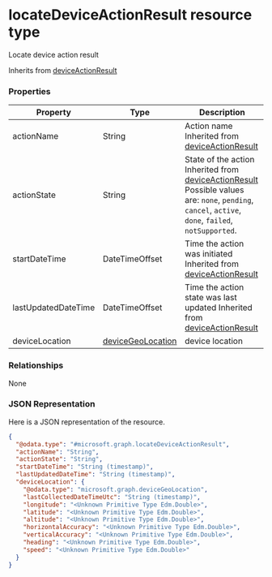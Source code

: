 ﻿# locateDeviceActionResult resource type

Locate device action result

Inherits from [deviceActionResult](../resources/intune_onboarding_deviceactionresult.md)

### Properties
|Property|Type|Description|
|---|---|---|
|actionName|String|Action name Inherited from [deviceActionResult](../resources/intune_onboarding_deviceactionresult.md)|
|actionState|String|State of the action Inherited from [deviceActionResult](../resources/intune_onboarding_deviceactionresult.md) Possible values are: `none`, `pending`, `cancel`, `active`, `done`, `failed`, `notSupported`.|
|startDateTime|DateTimeOffset|Time the action was initiated Inherited from [deviceActionResult](../resources/intune_onboarding_deviceactionresult.md)|
|lastUpdatedDateTime|DateTimeOffset|Time the action state was last updated Inherited from [deviceActionResult](../resources/intune_onboarding_deviceactionresult.md)|
|deviceLocation|[deviceGeoLocation](../resources/intune_onboarding_devicegeolocation.md)|device location|

### Relationships
None
### JSON Representation
Here is a JSON representation of the resource.
<!-- {
  "blockType": "resource",
  "keyProperty": "id",
  "@odata.type": "microsoft.graph.locateDeviceActionResult"
}
-->
```json
{
  "@odata.type": "#microsoft.graph.locateDeviceActionResult",
  "actionName": "String",
  "actionState": "String",
  "startDateTime": "String (timestamp)",
  "lastUpdatedDateTime": "String (timestamp)",
  "deviceLocation": {
    "@odata.type": "microsoft.graph.deviceGeoLocation",
    "lastCollectedDateTimeUtc": "String (timestamp)",
    "longitude": "<Unknown Primitive Type Edm.Double>",
    "latitude": "<Unknown Primitive Type Edm.Double>",
    "altitude": "<Unknown Primitive Type Edm.Double>",
    "horizontalAccuracy": "<Unknown Primitive Type Edm.Double>",
    "verticalAccuracy": "<Unknown Primitive Type Edm.Double>",
    "heading": "<Unknown Primitive Type Edm.Double>",
    "speed": "<Unknown Primitive Type Edm.Double>"
  }
}
```



